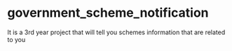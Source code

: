 # government_scheme_notification
It is a 3rd year project that will tell you schemes information that are related to you
